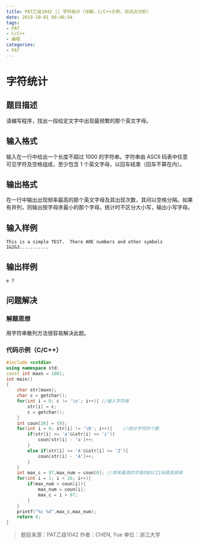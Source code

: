 ```yaml
---
title: PAT乙级1042 || 字符统计（详解，C/C++示例，测试点分析）
date: 2019-10-01 08:46:54
tags:
- PAT
- C/C++
- 编程
categories:
- PAT
---
```


# **字符统计**
## **题目描述**
请编写程序，找出一段给定文字中出现最频繁的那个英文字母。

## **输入格式**
输入在一行中给出一个长度不超过 1000 的字符串。字符串由 ASCII 码表中任意可见字符及空格组成，至少包含 1 个英文字母，以回车结束（回车不算在内）。
## **输出格式**
在一行中输出出现频率最高的那个英文字母及其出现次数，其间以空格分隔。如果有并列，则输出按字母序最小的那个字母。统计时不区分大小写，输出小写字母。
## **输入样例**
```null
This is a simple TEST.  There ARE numbers and other symbols 1&2&3...........
```
## **输出样例**
```null
e 7
```

## 问题解决
### 解题思想
用字符串散列方法很容易解决此题。

### 代码示例（C/C++）

```cpp
#include <cstdio>
using namespace std;
const int maxn = 1001;
int main()
{
    char str[maxn];
    char c = getchar();
    for(int i = 0; c != '\n'; i++){ //输入字符串
        str[i] = c;
        c = getchar();
    }
    int coun[26] = {0};
    for(int i = 0; str[i] != '\0'; i++){    //统计字符的个数
        if(str[i] >= 'a'&&str[i] <= 'z'){
            coun[str[i] - 'a']++;
        }
        else if(str[i] >= 'A'&&str[i] <= 'Z'){
            coun[str[i] - 'A']++;
        }
    }
    int max_c = 97,max_num = coun[0]; //频率最高的字母的ASCII码值及频率
    for(int i = 1; i < 26; i++){
        if(max_num < coun[i]){
            max_num = coun[i];
            max_c = i + 97;
        }
    }
    printf("%c %d",max_c,max_num);
    return 0;
}
```
>题目来源：PAT乙级1042
>作者：CHEN, Yue
>单位：浙江大学
